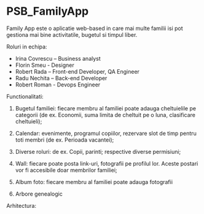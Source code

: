 # PSB_FamilyApp

Family App este o aplicatie web-based in care mai multe familii isi pot gestiona mai bine activitatile, bugetul si timpul liber.

Roluri in echipa:
* Irina Covrescu – Business analyst
* Florin Smeu - Designer
* Robert Rada – Front-end Developer, QA Engineer
* Radu Nechita – Back-end Developer
* Robert Roman - Devops Engineer

Functionalitati:

1. Bugetul familiei: fiecare membru al familiei poate adauga cheltuielile pe categorii (de ex. Economii, suma limita de cheltuit pe o luna, clasificare cheltuieli);

2. Calendar: evenimente, programul copiilor, rezervare slot de timp pentru toti membri (de ex. Perioada vacantei);

3. Diverse roluri: de ex. Copii, parinti; respective diverse permisiuni;

4. Wall: fiecare poate posta link-uri, fotografii pe profilul lor. Aceste postari vor fi accesibile doar membrilor familiei;

5. Album foto: fiecare membru al familiei poate adauga fotografii

6. Arbore genealogic

Arhitectura:
